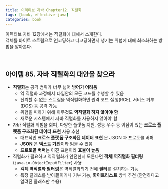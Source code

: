 ```yaml
---
title: 이펙티브 자바 Chapter12. 직렬화
tags: [book, effective-java]
categories: book
---
```



이펙티브 자바 12장에서는 직렬화에 대해서 소개한다.   
객체를 바이트 스트림으로 인코딩하고 디코딩하면서 생기는 위험에 대해 최소화하는 방법을 알아본다.

<!--more-->

<br/>

## 아이템 85. 자바 직렬화의 대안을 찾으라

- **직렬화**는 공격 범위가 너무 넓어 **방어가 어려움**
  - 역 직렬화 과정에서 타입안의 모든 코드를 수행할 수 있음
  - 신뢰할 수 없는 스트림을 역직렬화하면 원격 코드 실행(RCE), 서비스 거부(DOS) 등 공격 가능
  - 위험을 피하기 위해 아무것도 **역직렬화 하지 않아야 함**
  - 새로운 시스템에서 자바 직렬화를 사용하지 않아야 함
- 자바 직렬화 위험을 회피, 다양한 플랫폼 지원, 성능 우수 등 이점이 있는 **크로스 플랫폼 구조화된 데이터 표현** 사용 추천
  - 대표적인 **크로스 플랫폼 구조화된 데이터 표현** 은 JSON 과 프로토콜 버퍼
  - **JSON** 은 **텍스트 기반**이라 읽을 수 있음
  - **프로토콜 버퍼**는 이진 표현이라 **효율이 높음**
- 직렬화가 필요하고 역직렬화가 안전한지 모른다면 **객체 역직렬화 필터링**(`java.io.ObjectInputFilter`) 사용
  - **객체 역직렬화 필터링**은 역직렬화되기 전에 **필터**를 설치하는 기능
  - 특정 클래스를 받아들이거나 거부 가능, **화이트리스트** 방식 추천 (안전하다고 알려진 클래스만 수용)

